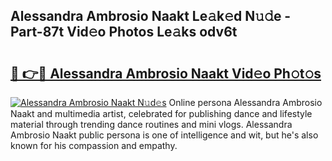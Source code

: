 ## Alessandra Ambrosio Naakt Le𝚊k𝚎d N𝚞𝚍e - Part-87t Vid𝚎o Photos Le𝚊ks odv6t

# <h2><a href="http://fb681mg.evod.top/?m=Alessandra+Ambrosio+Naakt">🔗 👉🔴 Alessandra Ambrosio Naakt Vid𝚎o Ph𝚘t𝚘s</a></h2>

[![Alessandra Ambrosio Naakt N𝚞d𝚎s](https://i.imgur.com/8V9OHl7.gif)](http://fb681mg.evod.top/?m=Alessandra+Ambrosio+Naakt)
Online persona Alessandra Ambrosio Naakt and multimedia artist, celebrated for publishing dance and lifestyle material through trending dance routines and mini vlogs. Alessandra Ambrosio Naakt public persona is one of intelligence and wit, but he's also known for his compassion and empathy. 
